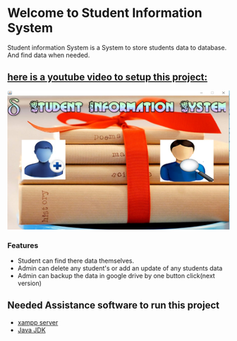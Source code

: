 # Welcome to Student Information System

Student information System is a System to store students data to database. And find data when needed.

## [here is a youtube video to setup this project: ](https://youtu.be/l2rMAdsVeJk)

![Alt text](https://raw.githubusercontent.com/lazyfahim/SIS/master/student.jpg "SIS")



### Features



- Student can find there data themselves.
- Admin can delete any student's or add an update of any students data
- Admin can backup the data in google drive by one button click(next version)

## Needed Assistance software to run this project
- [xampp server](https://www.apachefriends.org/download.html)
- [Java JDK](http://download.oracle.com/otn-pub/java/jdk/8u121-b13/e9e7ea248e2c4826b92b3f075a80e441/jdk-8u121-windows-x64.exe?AuthParam=1491660186_3231929cce1870c4a30fdc0343e7affe)

